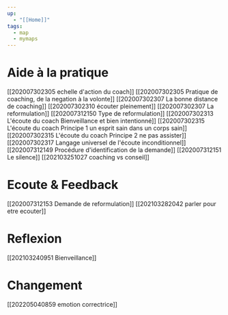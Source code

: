 ```yaml
---
up:
  - "[[Home]]"
tags:
  - map
  - mymaps
---
```

# Aide à la pratique
[[202007302305 echelle d'action du coach]]
[[202007302305 Pratique de coaching, de la negation à la volonte]]
[[202007302307 La bonne distance de coaching]]
[[202007302310 écouter pleinement]]
[[202007302307 La reformulation]]
[[202007312150 Type de reformulation]]
[[202007302313 L'écoute du coach Bienveillance et bien intentionné]]
[[202007302315 L'écoute du coach Principe 1 un esprit sain dans un corps sain]]
[[202007302315 L'écoute du coach Principe 2 ne pas assister]]
[[202007302317 Langage universel de l'écoute inconditionnel]]
[[202007312149 Procédure d'identification de la demande]]
[[202007312151 Le silence]]
[[202103251027 coaching vs conseil]]
# Ecoute & Feedback
[[202007312153 Demande de reformulation]]
[[202103282042 parler pour etre ecouter]]
# Reflexion
[[202103240951 Bienveillance]]

# Changement
[[202205040859 emotion correctrice]]